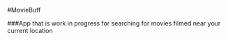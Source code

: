 #MovieBuff

###App that is work in progress for searching for movies filmed near your current location
